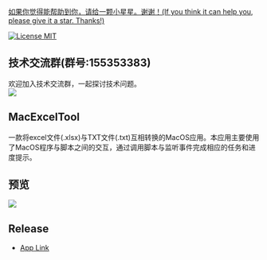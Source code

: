 [如果你觉得能帮助到你，请给一颗小星星。谢谢！(If you think it can help you, please give it a star. Thanks!)](https://github.com/dgynfi/MacExcelTool)

[![License MIT](https://img.shields.io/badge/license-MIT-green.svg?style=flat)](LICENSE)&nbsp;

## 技术交流群(群号:155353383) 

欢迎加入技术交流群，一起探讨技术问题。<br />
![](https://github.com/dgynfi/MacExcelTool/raw/master/Resources/qq155353383.jpg)

## MacExcelTool
 一款将excel文件(.xlsx)与TXT文件(.txt)互相转换的MacOS应用。本应用主要使用了MacOS程序与脚本之间的交互，通过调用脚本与监听事件完成相应的任务和进度提示。

## 预览

![](https://github.com/dgynfi/MacExcelTool/raw/master/Resources/xg_preview.png)

## Release

- [App Link](https://github.com/dgynfi/MacExcelTool/tree/master/Release/MacExcelTool.app)
